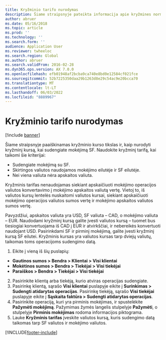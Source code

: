 ```yaml
---
title: Kryžminio tarifo nurodymas
description: Šiame straipsnyje pateikta informacija apie kryžmines normas " Microsoft Dynamics 365 Finance".
author: abruer
ms.date: 05/16/2018
ms.topic: article
ms.prod: ''
ms.technology: ''
ms.search.form: ''
audience: Application User
ms.reviewer: twheeloc
ms.search.region: Global
ms.author: abruer
ms.search.validFrom: 2016-02-28
ms.dyn365.ops.version: AX 7.0.0
ms.openlocfilehash: efb01948af2bcba9ca740e8bd0e12584cf021fce
ms.sourcegitcommit: 52b7225350daa29b1263d8e29c54ac9e20bcca70
ms.translationtype: MT
ms.contentlocale: lt-LT
ms.lasthandoff: 06/03/2022
ms.locfileid: "8889967"
---
```

# <a name="specify-the-cross-rate"></a>Kryžminio tarifo nurodymas

[!include [banner](../includes/banner.md)]

Šiame straipsnyje paaiškinamas kryžminio kurso tikslas ir, kaip nurodyti kryžminį kursą, kai sudengiate mokėjimą SF. Naudokite kryžminį tarifą, kai taikomi šie kriterijai: 
-   Sudengiate mokėjimą su SF. 
-   Skirtingos valiutos naudojamos mokėjimo eilutėje ir SF eilutėje. 
-   Nei viena valiuta nėra apskaitos valiuta. 

Kryžminis tarifas nenaudojamas siekiant apskaičiuoti mokėjimo operacijos valiutos konvertavimo į mokėjimo apskaitos valiutą vertę. Vietoj to, iš valiutos kursų lentelės nuskaitomi valiutos kursai, siekiant apskaičiuoti mokėjimo operacijos valiutos sumos vertę ir mokėjimo apskaitos valiutos sumos vertę. 

Pavyzdžiui, apskaitos valiuta yra USD, SF valiuta – CAD, o mokėjimo valiuta – EUR. Naudodami kryžminį kursą galite įvesti valiutos kursą – tuomet bus tiesiogiai konvertuojama iš CAD į EUR ir atvirkščiai, ir nebereikės konvertuoti naudojant USD. Pasirinkdami SF ir pirminį mokėjimą, galite įvesti kryžminį kursą SF eilutei. Kryžminis kursas yra valiutos kursas tarp dviejų valiutų, taikomas toms operacijoms sudengimo datą.

1.  Eikite į vieną iš šių puslapių:
- **Gautinos sumos > Bendra > Klientai > Visi klientai** 
- **Mokėtinos sumos > Bendra > Tiekėjai > Visi tiekėjai** 
- **Paraiškos > Bendra > Tiekėjai > Visi tiekėjai**
2.  Pasirinkite klientą arba tiekėją, kurio atviras operacijas sudengiate. 
3.  Pasirinkę klientą, sąrašo **Visi klientai** puslapyje eikite į **Surinkimas > Sudengti atidarytas operacijas**. Pasirinkę tiekėją, sąrašo **Visi tiekėjai** puslapyje eikite į **Sąskaita faktūra > Sudengti atidarytas operacijas**. 
4.  Pasirinkite operaciją, kuri yra pirminis mokėjimas, ir spustelėkite **Pažymėti mokėjimą**. Pažymimas žymės langelis stulpelyje **Pažymėti**, o stulpelyje **Pirminis mokėjimas** rodoma informacijos piktograma. 
5.  Lauke **Kryžminis tarifas** įveskite valiutos kursą, kuris sudengimo datą taikomas tarp SF valiutos ir mokėjimo valiutos. 


[!INCLUDE[footer-include](../../includes/footer-banner.md)]

